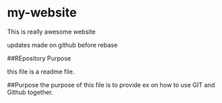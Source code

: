 # my-website

This is really awesome website

updates made on github before rebase

##REpository Purpose

this file is a readme file.

##Purpose
the purpose of this file is to provide ex
on how to use GIT and Github together. 

